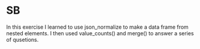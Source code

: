 # SB
In this exercise I learned to use json_normalize to make a data frame from nested elements. 
I then used value_counts() and merge() to answer a series of qusetions.
